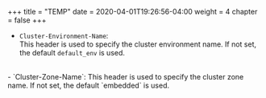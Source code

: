 +++
title = "TEMP"
date = 2020-04-01T19:26:56-04:00
weight = 4
chapter = false
+++

- `Cluster-Environment-Name`:  
 This header is used to specify the cluster environment name. If not set, the default `default_env` is used. 
<br />
- `Cluster-Zone-Name`:  
 This header is used to specify the cluster zone name. If not set, the default `embedded` is used. 
